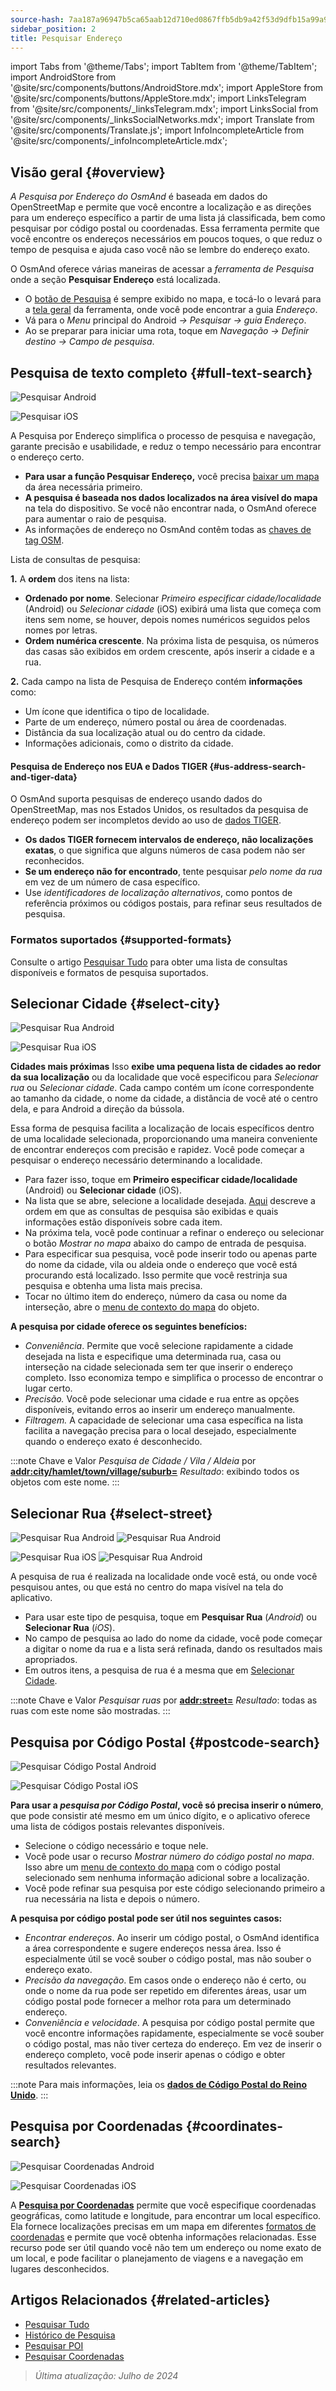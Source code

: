 ```yaml
---
source-hash: 7aa187a96947b5ca65aab12d710ed0867ffb5db9a42f53d9dfb15a99a9107f74
sidebar_position: 2
title: Pesquisar Endereço
---
```

import Tabs from '@theme/Tabs';
import TabItem from '@theme/TabItem';
import AndroidStore from '@site/src/components/buttons/AndroidStore.mdx';
import AppleStore from '@site/src/components/buttons/AppleStore.mdx';
import LinksTelegram from '@site/src/components/_linksTelegram.mdx';
import LinksSocial from '@site/src/components/_linksSocialNetworks.mdx';
import Translate from '@site/src/components/Translate.js';
import InfoIncompleteArticle from '@site/src/components/_infoIncompleteArticle.mdx';


<InfoIncompleteArticle/>

## Visão geral {#overview}

*A Pesquisa por Endereço do OsmAnd* é baseada em dados do OpenStreetMap e permite que você encontre a localização e as direções para um endereço específico a partir de uma lista já classificada, bem como pesquisar por código postal ou coordenadas. Essa ferramenta permite que você encontre os endereços necessários em poucos toques, o que reduz o tempo de pesquisa e ajuda caso você não se lembre do endereço exato.

O OsmAnd oferece várias maneiras de acessar a *ferramenta de Pesquisa* onde a seção **Pesquisar Endereço** está localizada.

- O [botão de Pesquisa](../widgets/map-buttons.md#search) é sempre exibido no mapa, e tocá-lo o levará para a [tela geral](#full-text-search) da ferramenta, onde você pode encontrar a guia *Endereço*.
- Vá para o *Menu* principal do Android *→ Pesquisar → guia Endereço*.
- Ao se preparar para iniciar uma rota, toque em *Navegação → Definir destino → Campo de pesquisa*.

## Pesquisa de texto completo {#full-text-search}

<Tabs groupId="operating-systems">

<TabItem value="android" label="Android">

![Pesquisar Android](@site/static/img/search/search_address_2_andr.png)

</TabItem>

<TabItem value="ios" label="iOS">

![Pesquisar iOS](@site/static/img/search/street_search_ios.png)

</TabItem>

</Tabs>

A Pesquisa por Endereço simplifica o processo de pesquisa e navegação, garante precisão e usabilidade, e reduz o tempo necessário para encontrar o endereço certo.

- **Para usar a função Pesquisar Endereço,** você precisa [baixar um mapa](../start-with/download-maps.md) da área necessária primeiro.
- **A pesquisa é baseada nos dados localizados na área visível do mapa** na tela do dispositivo. Se você não encontrar nada, o OsmAnd oferece para aumentar o raio de pesquisa.
- As informações de endereço no OsmAnd contêm todas as [chaves de tag OSM](https://wiki.openstreetmap.org/w/index.php?title=Key:addr).

Lista de consultas de pesquisa:

**1.** A **ordem** dos itens na lista:

- **Ordenado por nome**. Selecionar *Primeiro especificar cidade/localidade* (Android) ou *Selecionar cidade* (iOS) exibirá uma lista que começa com itens sem nome, se houver, depois nomes numéricos seguidos pelos nomes por letras.
- **Ordem numérica crescente**. Na próxima lista de pesquisa, os números das casas são exibidos em ordem crescente, após inserir a cidade e a rua.

**2.** Cada campo na lista de Pesquisa de Endereço contém **informações** como:

- Um ícone que identifica o tipo de localidade.
- Parte de um endereço, número postal ou área de coordenadas.
- Distância da sua localização atual ou do centro da cidade.
- Informações adicionais, como o distrito da cidade.

#### Pesquisa de Endereço nos EUA e Dados TIGER {#us-address-search-and-tiger-data}

O OsmAnd suporta pesquisas de endereço usando dados do OpenStreetMap, mas nos Estados Unidos, os resultados da pesquisa de endereço podem ser incompletos devido ao uso de [dados TIGER](https://wiki.openstreetmap.org/wiki/TIGER).

- **Os dados TIGER fornecem intervalos de endereço, não localizações exatas**, o que significa que alguns números de casa podem não ser reconhecidos.
- **Se um endereço não for encontrado**, tente pesquisar *pelo nome da rua* em vez de um número de casa específico.
- Use *identificadores de localização alternativos*, como pontos de referência próximos ou códigos postais, para refinar seus resultados de pesquisa.

### Formatos suportados {#supported-formats}

Consulte o artigo [Pesquisar Tudo](./search-all.md#basic-queries) para obter uma lista de consultas disponíveis e formatos de pesquisa suportados.

## Selecionar Cidade {#select-city}

<Tabs groupId="operating-systems">

<TabItem value="android" label="Android">

![Pesquisar Rua Android](@site/static/img/search/town_search_android.png)

</TabItem>

<TabItem value="ios" label="iOS">

![Pesquisar Rua iOS](@site/static/img/search/town_search_ios.png)

</TabItem>

</Tabs>

**Cidades mais próximas**
Isso **exibe uma pequena lista de cidades ao redor da sua localização** ou da localidade que você especificou para *Selecionar rua* ou *Selecionar cidade*. Cada campo contém um ícone correspondente ao tamanho da cidade, o nome da cidade, a distância de você até o centro dela, e para Android a direção da bússola.

Essa forma de pesquisa facilita a localização de locais específicos dentro de uma localidade selecionada, proporcionando uma maneira conveniente de encontrar endereços com precisão e rapidez. Você pode começar a pesquisar o endereço necessário determinando a localidade.

- Para fazer isso, toque em **Primeiro especificar cidade/localidade** (Android) ou **Selecionar cidade** (iOS).
- Na lista que se abre, selecione a localidade desejada. [Aqui](#full-text-search) descreve a ordem em que as consultas de pesquisa são exibidas e quais informações estão disponíveis sobre cada item.
- Na próxima tela, você pode continuar a refinar o endereço ou selecionar o botão *Mostrar no mapa* abaixo do campo de entrada de pesquisa.
- Para especificar sua pesquisa, você pode inserir todo ou apenas parte do nome da cidade, vila ou aldeia onde o endereço que você está procurando está localizado. Isso permite que você restrinja sua pesquisa e obtenha uma lista mais precisa.
- Tocar no último item do endereço, número da casa ou nome da interseção, abre o [menu de contexto do mapa](../map/map-context-menu.md#select-an-object-single-tap) do objeto.

**A pesquisa por cidade oferece os seguintes benefícios:**

- *Conveniência*. Permite que você selecione rapidamente a cidade desejada na lista e especifique uma determinada rua, casa ou interseção na cidade selecionada sem ter que inserir o endereço completo. Isso economiza tempo e simplifica o processo de encontrar o lugar certo.
- *Precisão.* Você pode selecionar uma cidade e rua entre as opções disponíveis, evitando erros ao inserir um endereço manualmente.
- *Filtragem.* A capacidade de selecionar uma casa específica na lista facilita a navegação precisa para o local desejado, especialmente quando o endereço exato é desconhecido.

:::note Chave e Valor
*Pesquisa de Cidade / Vila / Aldeia* por [**addr:city/hamlet/town/village/suburb=**](https://wiki.openstreetmap.org/w/index.php?title=Key:addr)
*Resultado*: exibindo todos os objetos com este nome.
:::

## Selecionar Rua {#select-street}

<Tabs groupId="operating-systems">

<TabItem value="android" label="Android">

![Pesquisar Rua Android](@site/static/img/search/street_search.png) ![Pesquisar Rua Android](@site/static/img/search/street_search_1.png)

</TabItem>

<TabItem value="ios" label="iOS">

![Pesquisar Rua iOS](@site/static/img/search/address_street_search_3_ios.png) ![Pesquisar Rua Android](@site/static/img/search/address_street_search_4_ios.png)

</TabItem>

</Tabs>

A pesquisa de rua é realizada na localidade onde você está, ou onde você pesquisou antes, ou que está no centro do mapa visível na tela do aplicativo.

- Para usar este tipo de pesquisa, toque em **Pesquisar Rua** (*Android*) ou **Selecionar Rua** (*iOS*).
- No campo de pesquisa ao lado do nome da cidade, você pode começar a digitar o nome da rua e a lista será refinada, dando os resultados mais apropriados.
- Em outros itens, a pesquisa de rua é a mesma que em [Selecionar Cidade](#select-city).

:::note Chave e Valor
*Pesquisar ruas* por [**addr:street=**](https://wiki.openstreetmap.org/w/index.php?title=Key:addr)
*Resultado*: todas as ruas com este nome são mostradas.
:::

## Pesquisa por Código Postal {#postcode-search}

<Tabs groupId="operating-systems">

<TabItem value="android" label="Android">

![Pesquisar Código Postal Android](@site/static/img/search/postcode_android.png)

</TabItem>

<TabItem value="ios" label="iOS">

![Pesquisar Código Postal iOS](@site/static/img/search/postcode_ios.png)

</TabItem>

</Tabs>

**Para usar a *pesquisa por Código Postal*, você só precisa inserir o número**, que pode consistir até mesmo em um único dígito, e o aplicativo oferece uma lista de códigos postais relevantes disponíveis.

- Selecione o código necessário e toque nele.
- Você pode usar o recurso *Mostrar *número do código postal* no mapa*. Isso abre um [menu de contexto do mapa](../map/map-context-menu.md#select-an-object-single-tap) com o código postal selecionado sem nenhuma informação adicional sobre a localização.
- Você pode refinar sua pesquisa por este código selecionando primeiro a rua necessária na lista e depois o número.

**A pesquisa por código postal pode ser útil nos seguintes casos:**

- *Encontrar endereços*. Ao inserir um código postal, o OsmAnd identifica a área correspondente e sugere endereços nessa área. Isso é especialmente útil se você souber o código postal, mas não souber o endereço exato.
- *Precisão da navegação*. Em casos onde o endereço não é certo, ou onde o nome da rua pode ser repetido em diferentes áreas, usar um código postal pode fornecer a melhor rota para um determinado endereço.
- *Conveniência e velocidade*. A pesquisa por código postal permite que você encontre informações rapidamente, especialmente se você souber o código postal, mas não tiver certeza do endereço. Em vez de inserir o endereço completo, você pode inserir apenas o código e obter resultados relevantes.

:::note
Para mais informações, leia os **[dados de Código Postal do Reino Unido](https://github.com/hvdwolf/OsmAnd-UKpostcodes/releases)**.
:::

## Pesquisa por Coordenadas {#coordinates-search}

<Tabs groupId="operating-systems">

<TabItem value="android" label="Android">

![Pesquisar Coordenadas Android](@site/static/img/search/coordinates_search_android.png)

</TabItem>

<TabItem value="ios" label="iOS">

![Pesquisar Coordenadas iOS](@site/static/img/search/coordinates_search_ios.png)

</TabItem>

</Tabs>

A [**Pesquisa por Coordenadas**](../search/search-coordinates.md) permite que você especifique coordenadas geográficas, como latitude e longitude, para encontrar um local específico. Ela fornece localizações precisas em um mapa em diferentes [formatos de coordenadas](../search/search-coordinates.md#coordinates-search) e permite que você obtenha informações relacionadas. Esse recurso pode ser útil quando você não tem um endereço ou nome exato de um local, e pode facilitar o planejamento de viagens e a navegação em lugares desconhecidos.

## Artigos Relacionados {#related-articles}

- [Pesquisar Tudo](./search-all.md)
- [Histórico de Pesquisa](./search-history.md)
- [Pesquisar POI](./search-poi.md)
- [Pesquisar Coordenadas](./search-coordinates.md)

> *Última atualização: Julho de 2024*